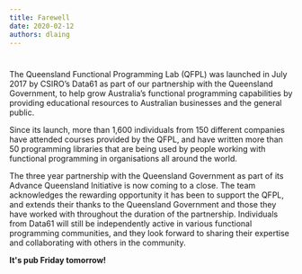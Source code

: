```yaml
---
title: Farewell
date: 2020-02-12
authors: dlaing
---
```


# 

The Queensland Functional Programming Lab (QFPL) was launched in July 2017 by CSIRO’s Data61 as part of our partnership with the Queensland Government, to help grow Australia’s functional programming capabilities by providing educational resources to Australian businesses and the general public.

Since its launch, more than 1,600 individuals from 150 different companies have attended courses provided by the QFPL, and have written more than 50 programming libraries that are being used by people working with functional programming in organisations all around the world.

The three year partnership with the Queensland Government as part of its Advance Queensland Initiative is now coming to a close. The team acknowledges the rewarding opportunity it has been to support the QFPL, and extends their thanks to the Queensland Government and those they have worked with throughout the duration of the partnership. Individuals from Data61 will still be independently active in various functional programming communities, and they look forward to sharing their expertise and collaborating with others in the community.

**It's pub Friday tomorrow!**




